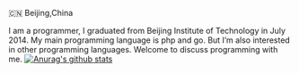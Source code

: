 🇨🇳 Beijing,China

I am a programmer, I graduated from Beijing Institute of Technology in July 2014. My main programming language is php and go. But I’m also interested in other programming languages. Welcome to discuss programming with me.
[![Anurag's github stats](https://github-readme-stats.vercel.app/api?username=weirubo&show_icons=true&hide_title=true)](https://github.com/anuraghazra/github-readme-stats)
